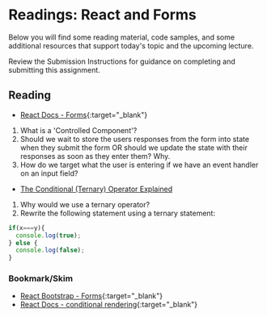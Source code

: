 # Readings: React and Forms

Below you will find some reading material, code samples, and some additional resources that support today's topic and the upcoming lecture.

Review the Submission Instructions for guidance on completing and submitting this assignment.

## Reading

- [React Docs - Forms](https://reactjs.org/docs/forms.html){:target="_blank"}

1. What is a 'Controlled Component'?
1. Should we wait to store the users responses from the form into state when they submit the form OR should we update the state with their responses as soon as they enter them? Why.
1. How do we target what the user is entering if we have an event handler on an input field?

- [The Conditional (Ternary) Operator Explained](https://codeburst.io/javascript-the-conditional-ternary-operator-explained-cac7218beeff)

1. Why would we use a ternary operator?
1. Rewrite the following statement using a ternary statement:
  ```javascript
  if(x===y){
    console.log(true);
  } else {
    console.log(false);
  }
  ```

<!-- ## Additional Resources

PLACEHOLDER

### Videos

PLACEHOLDER -->

### Bookmark/Skim

- [React Bootstrap - Forms](https://react-bootstrap.github.io/components/forms/){:target="_blank"}
- [React Docs - conditional rendering](https://reactjs.org/docs/conditional-rendering.html){:target="_blank"}
